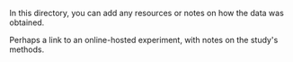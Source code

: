 In this directory, you can add any resources or notes on how the data was obtained. 

Perhaps a link to an online-hosted experiment, with notes on the study's methods.